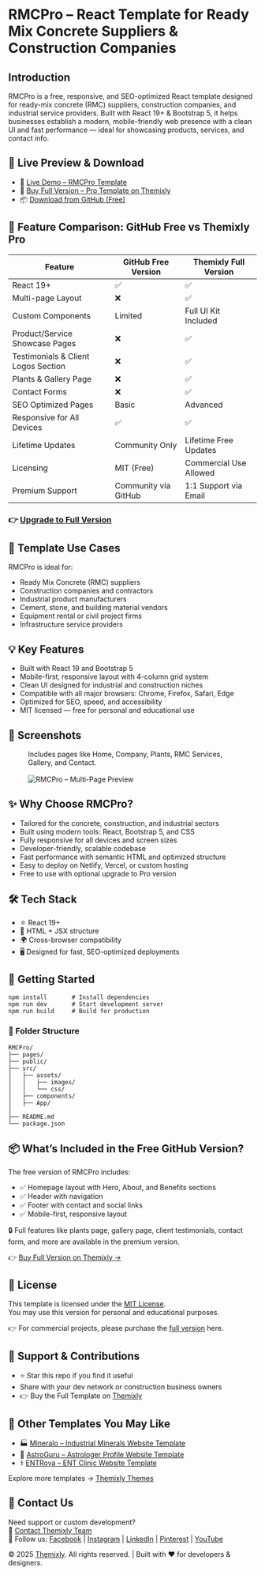 <!DOCTYPE html>
<html lang="en">
<head>
  <meta charset="UTF-8" />
  <meta name="viewport" content="width=device-width, initial-scale=1.0"/>
  <meta name="description" content="Free React template for ready-mix concrete suppliers, contractors, and construction websites." />
  <meta name="keywords" content="React template for construction company, concrete supplier business website, ready-mix concrete site design, Bootstrap 5 responsive construction theme, contractor portfolio React template, SEO-friendly industrial website, fast-loading building company site, mobile-first layout for RMC firms, modern UI for concrete businesses, free React template for contractors" />
  <meta name="author" content="Themixly Web" />
  <link rel="canonical" href="https://themixly.com/themes/ready-mix-concrete-react-template/" />
</head>
<body>
<h1>RMCPro – React Template for Ready Mix Concrete Suppliers & Construction Companies</h1>

<h2>Introduction</h2>
<p>RMCPro is a free, responsive, and SEO-optimized React template designed for ready-mix concrete (RMC) suppliers, construction companies, and industrial service providers. Built with React 19+ & Bootstrap 5, it helps businesses establish a modern, mobile-friendly web presence with a clean UI and fast performance — ideal for showcasing products, services, and contact info.</p>

<h2>🔗 Live Preview & Download</h2>
<ul>
  <li>🚀 <a href="https://themixly.com/preview/687/ready-mix-concrete-react-template/" target="_blank"> Live Demo – RMCPro Template</a></li>
  <li>🛒 <a href="https://themixly.com/themes/ready-mix-concrete-react-template/" target="_blank"> Buy Full Version – Pro Template on Themixly</a></li>
  <li>📦 <a href="https://github.com/themixlyweb/react-construction-website-template" target="_blank"> Download from GitHub (Free)</a></li>
</ul>

<h2>🧩 Feature Comparison: GitHub Free vs Themixly Pro</h2>
<table>
  <thead>
  <tr><th>Feature</th><th>GitHub Free Version</th><th>Themixly Full Version</th></tr>
  </thead>
   <tbody>
    <tr><td>React 19+</td><td>✅</td><td>✅</td></tr>
    <tr><td>Multi-page Layout</td><td>❌</td><td>✅</td></tr>
    <tr><td>Custom Components</td><td>Limited</td><td>Full UI Kit Included</td></tr>
    <tr><td>Product/Service Showcase Pages</td><td>❌</td><td>✅</td></tr>
    <tr><td>Testimonials & Client Logos Section</td><td>❌</td><td>✅</td></tr>
    <tr><td>Plants & Gallery Page</td><td>❌</td><td>✅</td></tr>
    <tr><td>Contact Forms</td><td>❌</td><td>✅</td></tr>
    <tr><td>SEO Optimized Pages</td><td>Basic</td><td>Advanced</td></tr>
    <tr><td>Responsive for All Devices</td><td>✅</td><td>✅</td></tr>
    <tr><td>Lifetime Updates</td><td>Community Only</td><td>Lifetime Free Updates</td></tr>
    <tr><td>Licensing</td><td>MIT (Free)</td><td>Commercial Use Allowed</td></tr>
    <tr><td>Premium Support</td><td>Community via GitHub</td><td>1:1 Support via Email</td></tr>
  </tbody>
</table>

<h3>👉 <a href="https://themixly.com/themes/ready-mix-concrete-react-template/" target="_blank"> Upgrade to Full Version</a></h3>

<h2>🧠 Template Use Cases</h2>
<p>RMCPro is ideal for:</p>
<ul>
  <li>Ready Mix Concrete (RMC) suppliers</li>
  <li>Construction companies and contractors</li>
  <li>Industrial product manufacturers</li>
  <li>Cement, stone, and building material vendors</li>
  <li>Equipment rental or civil project firms</li>
  <li>Infrastructure service providers</li>
</ul>

<h2>💡 Key Features</h2>
<ul>
  <li>Built with React 19 and Bootstrap 5</li>
  <li>Mobile-first, responsive layout with 4-column grid system</li>
  <li>Clean UI designed for industrial and construction niches</li>
  <li>Compatible with all major browsers: Chrome, Firefox, Safari, Edge</li>
  <li>Optimized for SEO, speed, and accessibility</li>
  <li>MIT licensed — free for personal and educational use</li>
</ul>

<h2>📸 Screenshots</h2>
<figure>
  <figcaption>Includes pages like Home, Company, Plants, RMC Services, Gallery, and Contact.</figcaption><br/>
  <img src="https://themixly.com/wp-content/uploads/2025/06/RMCPro-Produt-Detail-Image-2-scaled.png" alt="RMCPro – Multi-Page Preview">
</figure>

<h2>✨ Why Choose RMCPro?</h2>
<ul>
  <li>Tailored for the concrete, construction, and industrial sectors</li>
  <li>Built using modern tools: React, Bootstrap 5, and CSS</li>
  <li>Fully responsive for all devices and screen sizes</li>
  <li>Developer-friendly, scalable codebase</li>
  <li>Fast performance with semantic HTML and optimized structure</li>
  <li>Easy to deploy on Netlify, Vercel, or custom hosting</li>
  <li>Free to use with optional upgrade to Pro version</li>
</ul>

<h2>🛠️ Tech Stack</h2>
<ul>
  <li>⚛️ React 19+</li>
  <li>🧱 HTML + JSX structure</li>
  <li>🌍 Cross-browser compatibility</li>
  <li>🖥️ Designed for fast, SEO-optimized deployments</li>
</ul>

<h2>🚀 Getting Started</h2>
<pre><code>npm install       # Install dependencies
npm run dev       # Start development server
npm run build     # Build for production</code></pre>

<h3>📁 Folder Structure</h3>

<pre><code>RMCPro/
├── pages/
├── public/
├── src/
│   ├── assets/
│   │   ├── images/
│   │   └── css/
│   ├── components/
│   ├── App/
│   
├── README.md
└── package.json</code></pre>

<h2>📦 What’s Included in the Free GitHub Version?</h2>
<p>The free version of RMCPro includes:</p>
<ul>
  <li>✅ Homepage layout with Hero, About, and Benefits sections</li>
  <li>✅ Header with navigation</li>
  <li>✅ Footer with contact and social links</li>
  <li>✅ Mobile-first, responsive layout</li>
</ul>

<p>🔒 Full features like plants page, gallery page, client testimonials, contact form, and more are available in the premium version.</p>
<p>👉 <a href="https://themixly.com/themes/ready-mix-concrete-react-template/" target="_blank">Buy Full Version on Themixly →</a></p>

<h2>📝 License</h2>
<p>This template is licensed under the <a href="https://github.com/themixlyweb/react-construction-website-template/blob/main/LICENSE" target="_blank">MIT License</a>.<br>
You may use this version for personal and educational purposes.<br>
<p>👉 For commercial projects, please purchase the <a href="https://themixly.com/themes/ready-mix-concrete-react-template/" target="_blank">full version</a> here.</p>

<h2>📢 Support & Contributions</h2>
<ul>
  <li>⭐ Star this repo if you find it useful</li>
  <li>Share with your dev network or construction business owners</li>
  <li>👉 Buy the Full Template on <a href="https://themixly.com/themes/ready-mix-concrete-react-template/" target="_blank">Themixly</a></li>
</ul>

<h2>🔗 Other Templates You May Like</h2>
<ul>
  <li>🏭  <a href="https://themixly.com/themes/industrial-minerals-react-nextjs-template/" target="_blank"> Mineralo – Industrial Minerals Website Template</a></li>
  <li>🔮 <a href="https://themixly.com/themes/pandit-astrologer-profile-react-nextjs-template/" target="_blank">AstroGuru – Astrologer Profile Website Template</a></li>
  <li>⚕️ <a href="https://themixly.com/themes/ent-clinic-react-nextjs-template/" target="_blank">ENTRova – ENT Clinic Website Template</a></li>
</ul>

<p>Explore more templates → <a href="https://themixly.com/themes" target="_blank">Themixly Themes</a></p>

<h2>🧾 Contact Us</h2>
<p>
  Need support or custom development?<br>
  📩 <a href="https://themixly.com/contact-us/" target="_blank">Contact Themixly Team</a><br>
  🔗 Follow us:
  <a href="https://www.facebook.com/profile.php?id=61576748155161" target="_blank">Facebook</a> |
  <a href="https://www.instagram.com/themixly/" target="_blank">Instagram</a> |
  <a href="https://www.linkedin.com/showcase/themixly" target="_blank">LinkedIn</a> |
  <a href="https://www.pinterest.com/Themixly" target="_blank">Pinterest</a> |
  <a href="https://www.youtube.com/@Thmixly" target="_blank">YouTube</a>
</p>

<footer>
  © 2025 <a href="https://themixly.com/" target="_blank">Themixly</a>. All rights reserved. | Built with ❤️ for developers & designers.
</footer>

</body>
</html>
